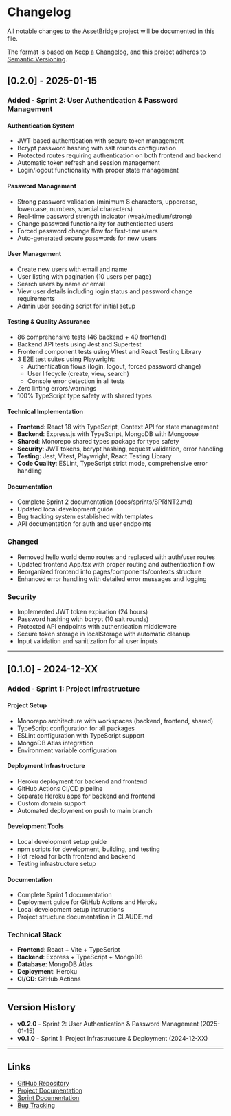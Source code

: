 # Changelog

All notable changes to the AssetBridge project will be documented in this file.

The format is based on [Keep a Changelog](https://keepachangelog.com/en/1.0.0/),
and this project adheres to [Semantic Versioning](https://semver.org/spec/v2.0.0.html).

## [0.2.0] - 2025-01-15

### Added - Sprint 2: User Authentication & Password Management

#### Authentication System
- JWT-based authentication with secure token management
- Bcrypt password hashing with salt rounds configuration
- Protected routes requiring authentication on both frontend and backend
- Automatic token refresh and session management
- Login/logout functionality with proper state management

#### Password Management
- Strong password validation (minimum 8 characters, uppercase, lowercase, numbers, special characters)
- Real-time password strength indicator (weak/medium/strong)
- Change password functionality for authenticated users
- Forced password change flow for first-time users
- Auto-generated secure passwords for new users

#### User Management
- Create new users with email and name
- User listing with pagination (10 users per page)
- Search users by name or email
- View user details including login status and password change requirements
- Admin user seeding script for initial setup

#### Testing & Quality Assurance
- 86 comprehensive tests (46 backend + 40 frontend)
- Backend API tests using Jest and Supertest
- Frontend component tests using Vitest and React Testing Library
- 3 E2E test suites using Playwright:
  - Authentication flows (login, logout, forced password change)
  - User lifecycle (create, view, search)
  - Console error detection in all tests
- Zero linting errors/warnings
- 100% TypeScript type safety with shared types

#### Technical Implementation
- **Frontend**: React 18 with TypeScript, Context API for state management
- **Backend**: Express.js with TypeScript, MongoDB with Mongoose
- **Shared**: Monorepo shared types package for type safety
- **Security**: JWT tokens, bcrypt hashing, request validation, error handling
- **Testing**: Jest, Vitest, Playwright, React Testing Library
- **Code Quality**: ESLint, TypeScript strict mode, comprehensive error handling

#### Documentation
- Complete Sprint 2 documentation (docs/sprints/SPRINT2.md)
- Updated local development guide
- Bug tracking system established with templates
- API documentation for auth and user endpoints

### Changed
- Removed hello world demo routes and replaced with auth/user routes
- Updated frontend App.tsx with proper routing and authentication flow
- Reorganized frontend into pages/components/contexts structure
- Enhanced error handling with detailed error messages and logging

### Security
- Implemented JWT token expiration (24 hours)
- Password hashing with bcrypt (10 salt rounds)
- Protected API endpoints with authentication middleware
- Secure token storage in localStorage with automatic cleanup
- Input validation and sanitization for all user inputs

---

## [0.1.0] - 2024-12-XX

### Added - Sprint 1: Project Infrastructure

#### Project Setup
- Monorepo architecture with workspaces (backend, frontend, shared)
- TypeScript configuration for all packages
- ESLint configuration with TypeScript support
- MongoDB Atlas integration
- Environment variable configuration

#### Deployment Infrastructure
- Heroku deployment for backend and frontend
- GitHub Actions CI/CD pipeline
- Separate Heroku apps for backend and frontend
- Custom domain support
- Automated deployment on push to main branch

#### Development Tools
- Local development setup guide
- npm scripts for development, building, and testing
- Hot reload for both frontend and backend
- Testing infrastructure setup

#### Documentation
- Complete Sprint 1 documentation
- Deployment guide for GitHub Actions and Heroku
- Local development setup instructions
- Project structure documentation in CLAUDE.md

### Technical Stack
- **Frontend**: React + Vite + TypeScript
- **Backend**: Express + TypeScript + MongoDB
- **Database**: MongoDB Atlas
- **Deployment**: Heroku
- **CI/CD**: GitHub Actions

---

## Version History

- **v0.2.0** - Sprint 2: User Authentication & Password Management (2025-01-15)
- **v0.1.0** - Sprint 1: Project Infrastructure & Deployment (2024-12-XX)

---

## Links

- [GitHub Repository](https://github.com/YasanthaHennayake/assetbridge)
- [Project Documentation](./CLAUDE.md)
- [Sprint Documentation](./docs/sprints/)
- [Bug Tracking](./docs/bugs/)
